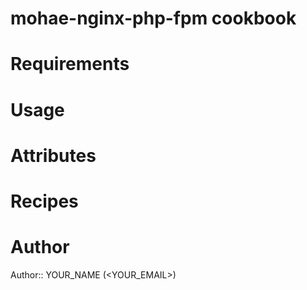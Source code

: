 # mohae-nginx-php-fpm cookbook

# Requirements

# Usage

# Attributes

# Recipes

# Author

Author:: YOUR_NAME (<YOUR_EMAIL>)
